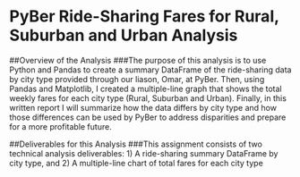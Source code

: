 # PyBer Ride-Sharing Fares for Rural, Suburban and Urban Analysis

##Overview of the Analysis
###The purpose of this analysis is to use Python and Pandas to create a summary DataFrame of the ride-sharing data by city type provided through our liason, Omar, at PyBer. Then, using Pandas and Matplotlib, I created a multiple-line graph that shows the total weekly fares for each city type (Rural, Suburban and Urban). Finally, in this written report I will summarize how the data differs by city type and how those differences can be used by PyBer to address disparities and prepare for a more profitable future.

##Deliverables for this Analysis
###This assignment consists of two technical analysis deliverables: 1) A ride-sharing summary DataFrame by city type, and 2) A multiple-line chart of total fares for each city type
